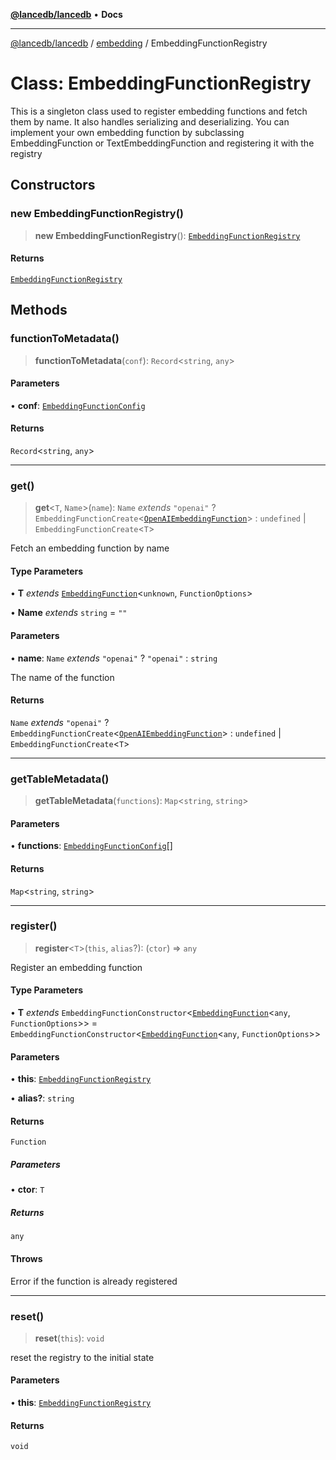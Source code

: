 [**@lancedb/lancedb**](../../../README.md) • **Docs**

***

[@lancedb/lancedb](../../../globals.md) / [embedding](../README.md) / EmbeddingFunctionRegistry

# Class: EmbeddingFunctionRegistry

This is a singleton class used to register embedding functions
and fetch them by name. It also handles serializing and deserializing.
You can implement your own embedding function by subclassing EmbeddingFunction
or TextEmbeddingFunction and registering it with the registry

## Constructors

### new EmbeddingFunctionRegistry()

> **new EmbeddingFunctionRegistry**(): [`EmbeddingFunctionRegistry`](EmbeddingFunctionRegistry.md)

#### Returns

[`EmbeddingFunctionRegistry`](EmbeddingFunctionRegistry.md)

## Methods

### functionToMetadata()

> **functionToMetadata**(`conf`): `Record`&lt;`string`, `any`&gt;

#### Parameters

• **conf**: [`EmbeddingFunctionConfig`](../interfaces/EmbeddingFunctionConfig.md)

#### Returns

`Record`&lt;`string`, `any`&gt;

***

### get()

> **get**&lt;`T`, `Name`&gt;(`name`): `Name` *extends* `"openai"` ? `EmbeddingFunctionCreate`&lt;[`OpenAIEmbeddingFunction`](OpenAIEmbeddingFunction.md)&gt; : `undefined` \| `EmbeddingFunctionCreate`&lt;`T`&gt;

Fetch an embedding function by name

#### Type Parameters

• **T** *extends* [`EmbeddingFunction`](EmbeddingFunction.md)&lt;`unknown`, `FunctionOptions`&gt;

• **Name** *extends* `string` = `""`

#### Parameters

• **name**: `Name` *extends* `"openai"` ? `"openai"` : `string`

The name of the function

#### Returns

`Name` *extends* `"openai"` ? `EmbeddingFunctionCreate`&lt;[`OpenAIEmbeddingFunction`](OpenAIEmbeddingFunction.md)&gt; : `undefined` \| `EmbeddingFunctionCreate`&lt;`T`&gt;

***

### getTableMetadata()

> **getTableMetadata**(`functions`): `Map`&lt;`string`, `string`&gt;

#### Parameters

• **functions**: [`EmbeddingFunctionConfig`](../interfaces/EmbeddingFunctionConfig.md)[]

#### Returns

`Map`&lt;`string`, `string`&gt;

***

### register()

> **register**&lt;`T`&gt;(`this`, `alias`?): (`ctor`) => `any`

Register an embedding function

#### Type Parameters

• **T** *extends* `EmbeddingFunctionConstructor`&lt;[`EmbeddingFunction`](EmbeddingFunction.md)&lt;`any`, `FunctionOptions`&gt;&gt; = `EmbeddingFunctionConstructor`&lt;[`EmbeddingFunction`](EmbeddingFunction.md)&lt;`any`, `FunctionOptions`&gt;&gt;

#### Parameters

• **this**: [`EmbeddingFunctionRegistry`](EmbeddingFunctionRegistry.md)

• **alias?**: `string`

#### Returns

`Function`

##### Parameters

• **ctor**: `T`

##### Returns

`any`

#### Throws

Error if the function is already registered

***

### reset()

> **reset**(`this`): `void`

reset the registry to the initial state

#### Parameters

• **this**: [`EmbeddingFunctionRegistry`](EmbeddingFunctionRegistry.md)

#### Returns

`void`
